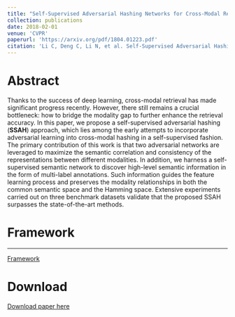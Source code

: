 ```yaml
---
title: "Self-Supervised Adversarial Hashing Networks for Cross-Modal Retrieval"
collection: publications
date: 2018-02-01
venue: 'CVPR'
paperurl: 'https://arxiv.org/pdf/1804.01223.pdf'  
citation: 'Li C, Deng C, Li N, et al. Self-Supervised Adversarial Hashing Networks for Cross-Modal Retrieval[J]. arXiv preprint arXiv:1804.01223, 2018.'
---
```


Abstract
======
Thanks to the success of deep learning, cross-modal retrieval has made significant progress recently. However, there still remains a crucial bottleneck: how to bridge the modality gap to further enhance the retrieval accuracy. In this paper, we propose a self-supervised adversarial hashing (__SSAH__) approach, which lies among the early attempts to incorporate adversarial learning into cross-modal hashing in a self-supervised fashion. The primary contribution of this work is that two adversarial networks are leveraged to maximize the semantic correlation and consistency of the representations between different modalities. In addition, we harness a self-supervised semantic network to discover high-level semantic information in the form of multi-label annotations. Such information guides the feature learning process and preserves the modality relationships in both the common semantic space and the Hamming space. Extensive experiments carried out on three benchmark datasets validate that the proposed SSAH surpasses the state-of-the-art methods.

Framework
======
---
[Framework](/files/SSAH/Framework.png)


Download
======
[Download paper here](https://arxiv.org/pdf/1804.01223.pdf)
